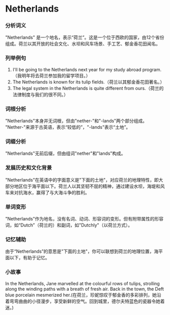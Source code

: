 # Netherlands

### 分析词义

  

"Netherlands" 是一个地名，表示“荷兰”。这是一个位于西欧的国家，由12个省份组成。荷兰以其开放的社会文化、水坝和风车场景、手工艺、郁金香花田闻名。

  

### 列举例句

  

1.  I'll be going to the Netherlands next year for my study abroad program.（我明年将去荷兰参加我的留学项目。）
2.  The Netherlands is known for its tulip fields.（荷兰以其郁金香花田著名。）
3.  The legal system in the Netherlands is quite different from ours.（荷兰的法律制度与我们的很不同。）

  

### 词根分析

  

"Netherlands"本身并无词根，但由"nether-"和"-lands"两个部分组成。 "Nether-"来源于古英语，表示“较低的”，"-lands"表示“土地”。

  

### 词缀分析

  

"Netherlands"无前后缀，但由组词"nether"和"lands"构成。

  

### 发展历史和文化背景

  

"Netherlands"在英语中的字面意义是"下面的土地"，对应荷兰的地理特性，即大部分地区位于海平面以下。荷兰人以其坚韧不屈的精神，通过建设水坝，海堤和风车来对抗海水，赢得了与大海斗争的胜利。

  

### 单词变形

  

"Netherlands"作为地名，没有名词、动词、形容词的变形。但有附带属性的形容词，如“Dutch”（荷兰的）和副词，如"Dutchly"（以荷兰方式）。

  

### 记忆辅助

  

由于“Netherlands”的意思是"下面的土地"，你可以联想到荷兰的地理位置，海平面以下，有助于记忆。

  

### 小故事

  

In the Netherlands, Jane marvelled at the colourful rows of tulips, strolling along the winding paths with a breath of fresh air. Back in the town, the Deft blue porcelain mesmerized her.(在荷兰，珍妮惊叹于郁金香的多彩排列，她沿着弯弯曲曲的小径漫步，享受新鲜的空气。回到城里，德尔夫特蓝色的瓷器令她着迷。)
